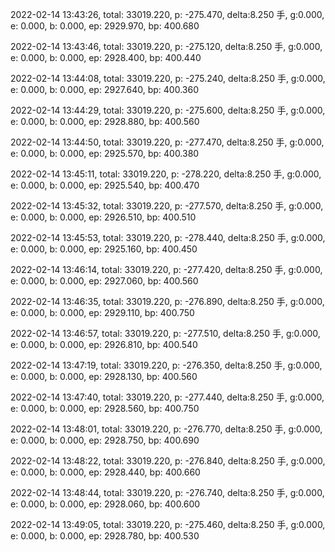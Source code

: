 2022-02-14 13:43:26, total: 33019.220, p: -275.470, delta:8.250 手, g:0.000, e: 0.000, b: 0.000, ep: 2929.970, bp: 400.680

2022-02-14 13:43:46, total: 33019.220, p: -275.120, delta:8.250 手, g:0.000, e: 0.000, b: 0.000, ep: 2928.400, bp: 400.440

2022-02-14 13:44:08, total: 33019.220, p: -275.240, delta:8.250 手, g:0.000, e: 0.000, b: 0.000, ep: 2927.640, bp: 400.360

2022-02-14 13:44:29, total: 33019.220, p: -275.600, delta:8.250 手, g:0.000, e: 0.000, b: 0.000, ep: 2928.880, bp: 400.560

2022-02-14 13:44:50, total: 33019.220, p: -277.470, delta:8.250 手, g:0.000, e: 0.000, b: 0.000, ep: 2925.570, bp: 400.380

2022-02-14 13:45:11, total: 33019.220, p: -278.220, delta:8.250 手, g:0.000, e: 0.000, b: 0.000, ep: 2925.540, bp: 400.470

2022-02-14 13:45:32, total: 33019.220, p: -277.570, delta:8.250 手, g:0.000, e: 0.000, b: 0.000, ep: 2926.510, bp: 400.510

2022-02-14 13:45:53, total: 33019.220, p: -278.440, delta:8.250 手, g:0.000, e: 0.000, b: 0.000, ep: 2925.160, bp: 400.450

2022-02-14 13:46:14, total: 33019.220, p: -277.420, delta:8.250 手, g:0.000, e: 0.000, b: 0.000, ep: 2927.060, bp: 400.560

2022-02-14 13:46:35, total: 33019.220, p: -276.890, delta:8.250 手, g:0.000, e: 0.000, b: 0.000, ep: 2929.110, bp: 400.750

2022-02-14 13:46:57, total: 33019.220, p: -277.510, delta:8.250 手, g:0.000, e: 0.000, b: 0.000, ep: 2926.810, bp: 400.540

2022-02-14 13:47:19, total: 33019.220, p: -276.350, delta:8.250 手, g:0.000, e: 0.000, b: 0.000, ep: 2928.130, bp: 400.560

2022-02-14 13:47:40, total: 33019.220, p: -277.440, delta:8.250 手, g:0.000, e: 0.000, b: 0.000, ep: 2928.560, bp: 400.750

2022-02-14 13:48:01, total: 33019.220, p: -276.770, delta:8.250 手, g:0.000, e: 0.000, b: 0.000, ep: 2928.750, bp: 400.690

2022-02-14 13:48:22, total: 33019.220, p: -276.840, delta:8.250 手, g:0.000, e: 0.000, b: 0.000, ep: 2928.440, bp: 400.660

2022-02-14 13:48:44, total: 33019.220, p: -276.740, delta:8.250 手, g:0.000, e: 0.000, b: 0.000, ep: 2928.060, bp: 400.600

2022-02-14 13:49:05, total: 33019.220, p: -275.460, delta:8.250 手, g:0.000, e: 0.000, b: 0.000, ep: 2928.780, bp: 400.530